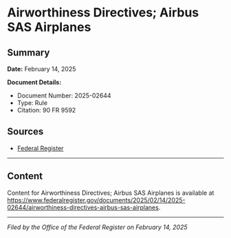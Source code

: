 # Airworthiness Directives; Airbus SAS Airplanes

## Summary

**Date:** February 14, 2025

**Document Details:**
- Document Number: 2025-02644
- Type: Rule
- Citation: 90 FR 9592

## Sources
- [Federal Register](https://www.federalregister.gov/documents/2025/02/14/2025-02644/airworthiness-directives-airbus-sas-airplanes)

---

## Content

Content for Airworthiness Directives; Airbus SAS Airplanes is available at https://www.federalregister.gov/documents/2025/02/14/2025-02644/airworthiness-directives-airbus-sas-airplanes.

---

*Filed by the Office of the Federal Register on February 14, 2025*
